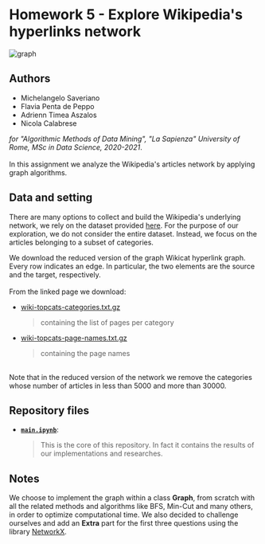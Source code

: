 # Homework 5 - Explore Wikipedia's hyperlinks network
![graph](https://anthonybonato.files.wordpress.com/2017/03/jrnlcovercropped.jpg)

## Authors
* Michelangelo Saveriano
* Flavia Penta de Peppo
* Adrienn Timea Aszalos
* Nicola Calabrese

*for "Algorithmic Methods of Data Mining", "La Sapienza" University of Rome, MSc in Data Science, 2020-2021*.
<br/>
<br/>
In this assignment we analyze the Wikipedia's articles network by applying graph algorithms.

## Data and setting

There are many options to collect and build the Wikipedia's underlying network, we rely on the dataset provided [here](https://snap.stanford.edu/data/wiki-topcats.html). For the purpose of our exploration, we do not consider the entire dataset. Instead, we focus on the articles belonging to a subset of categories.

We download the reduced version of the graph Wikicat hyperlink graph. Every row indicates an edge. In particular, the two elements are the source and the target, respectively.
<br/>
<br/>
From the linked page we download:
* [wiki-topcats-categories.txt.gz](https://snap.stanford.edu/data/wiki-topcats.html)
  > containing the list of pages per category
  
* [wiki-topcats-page-names.txt.gz](https://snap.stanford.edu/data/wiki-topcats-page-names.txt.gz)
  > containing the page names
<br/>
Note that in the reduced version of the network we remove the categories whose number of articles in less than 5000 and more than 30000.

## Repository files
* [__`main.ipynb`__](../main/main.ipynb):
  > This is the core of this repository. In fact it contains the results of our implementations and researches.

## Notes
We choose to implement the graph within a class **Graph**, from scratch with all the related methods and algorithms like BFS, Min-Cut and many others, in order to optimize computational time. 
We also decided to challenge ourselves and add an **Extra** part for the first three questions using the library [NetworkX](https://networkx.org/documentation/stable/tutorial.html). 

